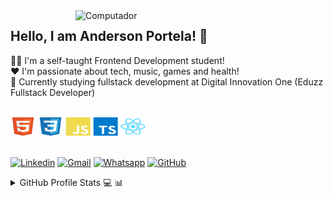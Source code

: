 <img src="https://raw.githubusercontent.com/MicaelliMedeiros/micaellimedeiros/master/image/computer-illustration.png" min-width="400px" max-width="400px" width="400px" align="right" alt="Computador">

## Hello, I am Anderson Portela! 👋

👨‍💻 I'm a self-taught Frontend Development student!<br>
❤️ I'm passionate about tech, music, games and health!<br>
🚧 Currently studying fullstack development at Digital Innovation One (Eduzz Fullstack Developer)<br>




<div style="display: inline_block"><br>
  <img align-itens="center" alt="HTML" height="30" width="40" src="https://raw.githubusercontent.com/devicons/devicon/master/icons/html5/html5-original.svg">
  <img align-itens="center" alt="CSS" height="30" width="40" src="https://raw.githubusercontent.com/devicons/devicon/master/icons/css3/css3-original.svg">
  <img align-itens="center" alt="Js" height="30" width="40" src="https://raw.githubusercontent.com/devicons/devicon/master/icons/javascript/javascript-plain.svg">
  <img align-itens="center" alt="Ts" height="30" width="40" src="https://raw.githubusercontent.com/devicons/devicon/master/icons/typescript/typescript-plain.svg">
  <img align-itens="center" alt="React" height="30" width="40" src="https://raw.githubusercontent.com/devicons/devicon/master/icons/react/react-original.svg">
</div><br>
  

[![Linkedin](https://img.shields.io/badge/-LinkedIn-blue?style=flat&logo=Linkedin&logoColor=white)](https://www.linkedin.com/in/anderson-portela-b935341b7/)
[![Gmail](https://img.shields.io/badge/-Gmail-c14438?style=flat&logo=Gmail&logoColor=white)](mailto:andeersonporteela@gmail.com)
[![Whatsapp](https://img.shields.io/badge/-Whatsapp-4CA143?style=flat&labelColor=4CA143&logo=whatsapp&logoColor=white)](https://api.whatsapp.com/send?phone=5588998070701)
[![GitHub](https://img.shields.io/github/followers/lucasrmagalhaes?label=follow&style=social)](https://github.com/AndersonPort)

</a>     
</div>

<details>
    <summary align="left">GitHub Profile Stats 💻 📊 </summary><br>
    <img 
         src="https://github-profile-trophy.vercel.app/?username=AndersonPort&column=7&theme=gruvbox&no-frame=true" 
         width="1200px" 
    /> 
</details>
